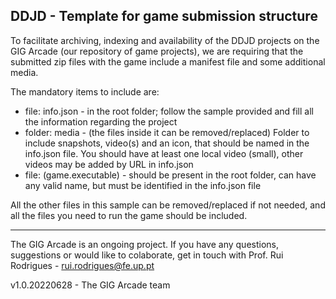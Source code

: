 DDJD - Template for game submission structure 
---------------------------------------------

To facilitate archiving, indexing and availability of the DDJD projects on the GIG Arcade (our repository of game projects), we are 
requiring that the submitted zip files with the game include a manifest file and some additional media.

The mandatory items to include are:

 - file: info.json - in the root folder; follow the sample provided and fill all the information regarding the project
 - folder: media - (the files inside it can be removed/replaced) Folder to include snapshots, video(s) and an icon, that should be named in the info.json file. You should have at least one local video (small), other videos may be added by URL in info.json 
 - file: (game.executable) - should be present in the root folder, can have any valid name, but must be identified in the info.json file

All the other files in this sample can be removed/replaced if not needed, and all the files you need to run the game should be included.


---

The GIG Arcade is an ongoing project. If you have any questions, suggestions or would like to colaborate, get in touch with Prof. Rui Rodrigues - rui.rodrigues@fe.up.pt

v1.0.20220628 - The GIG Arcade team
